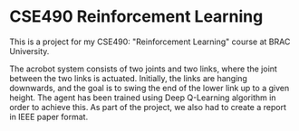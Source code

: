 # CSE490 Reinforcement Learning

This is a project for my CSE490: "Reinforcement Learning" course at BRAC University. 

The acrobot system consists of two joints and two links, where the joint between the two links is actuated. Initially, the links are hanging downwards, and the goal is to swing the end of the lower link up to a given height. The agent has been trained using Deep Q-Learning algorithm in order to achieve this. As part of the project, we also had to create a report in IEEE paper format.
